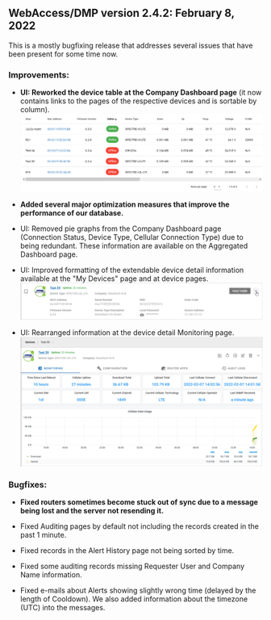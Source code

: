 ## WebAccess/DMP version 2.4.2: February 8, 2022

This is a mostly bugfixing release that addresses several issues that have been present for some time now. 

### Improvements:

* **UI: Reworked the device table at the Company Dashboard page** (it now contains links to the pages of the respective devices and is sortable by column).
![devices table](/images/release-notes/2.4.2_devices_table.png "devices table")

* **Added several major optimization measures that improve the performance of our database.**

* UI: Removed pie graphs from the Company Dashboard page (Connection Status, Device Type, Cellular Connection Type) due to being redundant. These information are available on the Aggregated Dashboard page.

* UI: Improved formatting of the extendable device detail information available at the "My Devices" page and at device pages.
![device detail](/images/release-notes/2.4.2_device_detail.png "devices detail")

* UI: Rearranged information at the device detail Monitoring page.
![device monitoring](/images/release-notes/2.4.2_device_monitoring.png "devices monitoring")


### Bugfixes:

* **Fixed routers sometimes become stuck out of sync due to a message being lost and the server not resending it.**

* Fixed Auditing pages by default not including the records created in the past 1 minute.

* Fixed records in the Alert History page not being sorted by time.

* Fixed some auditing records missing Requester User and Company Name information.

* Fixed e-mails about Alerts showing slightly wrong time (delayed by the length of Cooldown). We also added information about the timezone (UTC) into the messages.

